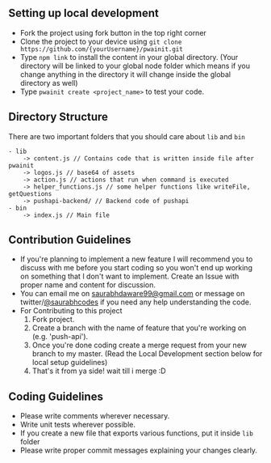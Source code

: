 ## Setting up local development
- Fork the project using fork button in the top right corner
- Clone the project to your device using `git clone https://github.com/{yourUsername}/pwainit.git`
- Type `npm link` to install the content in your global directory. (Your directory will be linked to your global node folder which means if you change anything in the directory it will change inside the global directory as well)
- Type `pwainit create <project_name>` to test your code. 


## Directory Structure
There are two important folders that you should care about `lib` and `bin`
```
- lib
    -> content.js // Contains code that is written inside file after pwainit
    -> logos.js // base64 of assets
    -> action.js // actions that run when command is executed
    -> helper_functions.js // some helper functions like writeFile, getQuestions
    -> pushapi-backend/ // Backend code of pushapi
- bin
    -> index.js // Main file 
```

## Contribution Guidelines
- If you're planning to implement a new feature I will recommend you to discuss with me before you start coding so you won't end up working on something that I don't want to implement. Create an Issue with proper name and content for discussion. 
- You can email me on [saurabhdaware99@gmail.com](saurabhdaware99@gmail.com) or message on twitter/[@saurabhcodes](https://twitter.com/saurabhcodes) if you need any help understanding the code.
- For Contributing to this project
  1. Fork project.
  2. Create a branch with the name of feature that you're working on (e.g. 'push-api').
  3. Once you're done coding create a merge request from your new branch to my master. (Read the Local Development section below for local setup guidelines)
  4. That's it from ya side! wait till i merge :D


## Coding Guidelines
- Please write comments wherever necessary.
- Write unit tests wherever possible.
- If you create a new file that exports various functions, put it inside `lib` folder
- Please write proper commit messages explaining your changes clearly.
